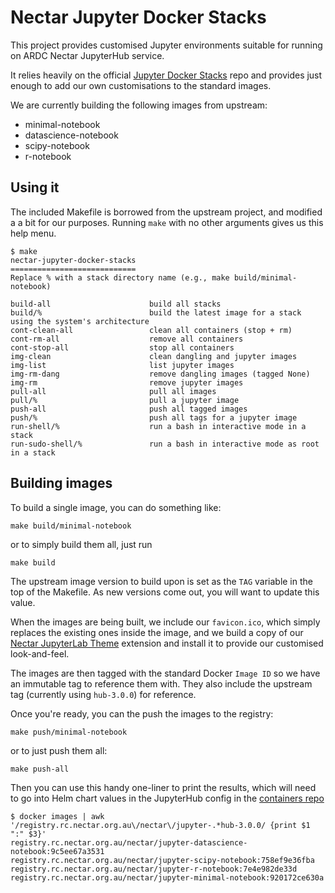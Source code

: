 # Nectar Jupyter Docker Stacks

This project provides customised Jupyter environments suitable for running on
ARDC Nectar JupyterHub service.

It relies heavily on the official [Jupyter Docker Stacks](https://github.com/jupyter/docker-stacks)
repo and provides just enough to add our own customisations to the standard
images.

We are currently building the following images from upstream:
- minimal-notebook
- datascience-notebook
- scipy-notebook
- r-notebook

## Using it

The included Makefile is borrowed from the upstream project, and modified a
a bit for our purposes. Running `make` with no other arguments gives us this
help menu.

```
$ make
nectar-jupyter-docker-stacks
============================
Replace % with a stack directory name (e.g., make build/minimal-notebook)

build-all                      build all stacks
build/%                        build the latest image for a stack using the system's architecture
cont-clean-all                 clean all containers (stop + rm)
cont-rm-all                    remove all containers
cont-stop-all                  stop all containers
img-clean                      clean dangling and jupyter images
img-list                       list jupyter images
img-rm-dang                    remove dangling images (tagged None)
img-rm                         remove jupyter images
pull-all                       pull all images
pull/%                         pull a jupyter image
push-all                       push all tagged images
push/%                         push all tags for a jupyter image
run-shell/%                    run a bash in interactive mode in a stack
run-sudo-shell/%               run a bash in interactive mode as root in a stack
```

## Building images

To build a single image, you can do something like:
```
make build/minimal-notebook
```

or to simply build them all, just run
```
make build
```

The upstream image version to build upon is set as the `TAG` variable in
the top of the Makefile. As new versions come out, you will want to update this
value.

When the images are being built, we include our `favicon.ico`, which simply
replaces the existing ones inside the image, and we build a copy of our
[Nectar JupyterLab Theme](https://github.com/NeCTAR-RC/nectar-jupyterlab-theme)
extension and install it to provide our customised look-and-feel.

The images are then tagged with the standard Docker `Image ID` so we have an
immutable tag to reference them with. They also include the upstream tag
(currently using `hub-3.0.0`) for reference.

Once you're ready, you can the push the images to the registry:
```
make push/minimal-notebook
```

or to just push them all:
```
make push-all
```

Then you can use this handy one-liner to print the results, which will need to
go into Helm chart values in the JupyterHub config in the
[containers repo](https://git.rc.nectar.org.au/internal/containers)

```
$ docker images | awk '/registry.rc.nectar.org.au\/nectar\/jupyter-.*hub-3.0.0/ {print $1 ":" $3}'
registry.rc.nectar.org.au/nectar/jupyter-datascience-notebook:9c5ee67a3531
registry.rc.nectar.org.au/nectar/jupyter-scipy-notebook:758ef9e36fba
registry.rc.nectar.org.au/nectar/jupyter-r-notebook:7e4e982de33d
registry.rc.nectar.org.au/nectar/jupyter-minimal-notebook:920172ce630a
```
